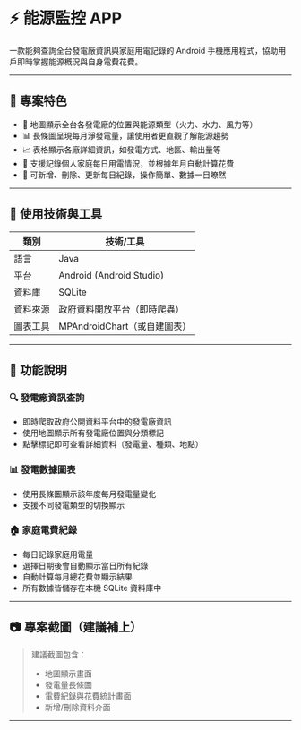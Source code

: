 # ⚡️ 能源監控 APP

一款能夠查詢全台發電廠資訊與家庭用電記錄的 Android 手機應用程式，協助用戶即時掌握能源概況與自身電費花費。

---

## 📌 專案特色
- 📍 地圖顯示全台各發電廠的位置與能源類型（火力、水力、風力等）
- 📊 長條圖呈現每月淨發電量，讓使用者更直觀了解能源趨勢
- 📈 表格顯示各廠詳細資訊，如發電方式、地區、輸出量等
- 🧾 支援記錄個人家庭每日用電情況，並根據年月自動計算花費
- 🔄 可新增、刪除、更新每日紀錄，操作簡單、數據一目瞭然

---

## 🔧 使用技術與工具

| 類別     | 技術/工具                |
|----------|---------------------------|
| 語言     | Java                      |
| 平台     | Android (Android Studio)  |
| 資料庫   | SQLite                    |
| 資料來源 | 政府資料開放平台（即時爬蟲） |
| 圖表工具 | MPAndroidChart（或自建圖表）|

---

## 🚀 功能說明

### 🔍 發電廠資訊查詢
- 即時爬取政府公開資料平台中的發電廠資訊
- 使用地圖顯示所有發電廠位置與分類標記
- 點擊標記即可查看詳細資料（發電量、種類、地點）

### 📊 發電數據圖表
- 使用長條圖顯示該年度每月發電量變化
- 支援不同發電類型的切換顯示

### 🏠 家庭電費紀錄
- 每日記錄家庭用電量
- 選擇日期後會自動顯示當日所有紀錄
- 自動計算每月總花費並顯示結果
- 所有數據皆儲存在本機 SQLite 資料庫中

---

## 📷 專案截圖（建議補上）
> 建議截圖包含：
> - 地圖顯示畫面
> - 發電量長條圖
> - 電費紀錄與花費統計畫面
> - 新增/刪除資料介面

---


